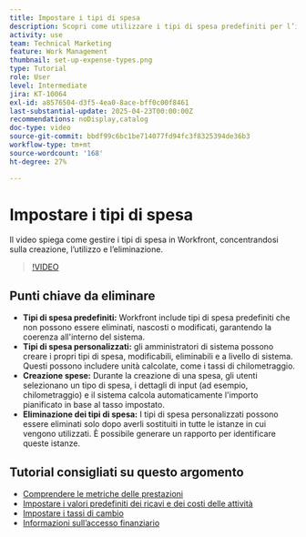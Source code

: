 ```yaml
---
title: Impostare i tipi di spesa
description: Scopri come utilizzare i tipi di spesa predefiniti per l’inserimento delle spese e come creare nuovi tipi di spesa.
activity: use
team: Technical Marketing
feature: Work Management
thumbnail: set-up-expense-types.png
type: Tutorial
role: User
level: Intermediate
jira: KT-10064
exl-id: a8576504-d3f5-4ea0-8ace-bff0c00f8461
last-substantial-update: 2025-04-23T00:00:00Z
recommendations: noDisplay,catalog
doc-type: video
source-git-commit: bbdf99c6bc1be714077fd94fc3f8325394de36b3
workflow-type: tm+mt
source-wordcount: '168'
ht-degree: 27%

---
```


# Impostare i tipi di spesa

Il video spiega come gestire i tipi di spesa in Workfront, concentrandosi sulla creazione, l’utilizzo e l’eliminazione.


>[!VIDEO](https://video.tv.adobe.com/v/3457702/?quality=12&learn=on&enablevpops=1)

## Punti chiave da eliminare

* **Tipi di spesa predefiniti:** Workfront include tipi di spesa predefiniti che non possono essere eliminati, nascosti o modificati, garantendo la coerenza all&#39;interno del sistema.
* **Tipi di spesa personalizzati:** gli amministratori di sistema possono creare i propri tipi di spesa, modificabili, eliminabili e a livello di sistema. Questi possono includere unità calcolate, come i tassi di chilometraggio.
* **Creazione spese:** Durante la creazione di una spesa, gli utenti selezionano un tipo di spesa, i dettagli di input (ad esempio, chilometraggio) e il sistema calcola automaticamente l&#39;importo pianificato in base al tasso impostato.
* **Eliminazione dei tipi di spesa:** I tipi di spesa personalizzati possono essere eliminati solo dopo averli sostituiti in tutte le istanze in cui vengono utilizzati. È possibile generare un rapporto per identificare queste istanze.

## Tutorial consigliati su questo argomento

* [Comprendere le metriche delle prestazioni](/help/manage-work/project-finances/understand-performance-metrics.md)
* [Impostare i valori predefiniti dei ricavi e dei costi delle attività](/help/manage-work/project-finances/set-up-task-revenue-and-cost-defaults.md)
* [Impostare i tassi di cambio](/help/manage-work/project-finances/set-up-exchange-rates.md)
* [Informazioni sull’accesso finanziario](/help/manage-work/project-finances/understand-financial-access.md)
